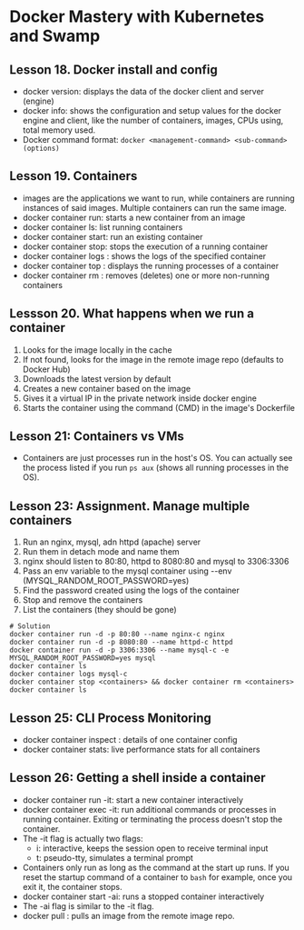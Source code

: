 # Docker Mastery with Kubernetes and Swamp
## Lesson 18. Docker install and config
- docker version: displays the data of the docker client and server (engine)
- docker info: shows the configuration and setup values for the docker engine and client, like the number of containers, images, CPUs using, total memory used.
- Docker command format: `docker <management-command> <sub-command> (options)`

## Lesson 19. Containers
- images are the applications we want to run, while containers are running instances of said images. Multiple containers can run the same image.
- docker container run: starts a new container from an image
- docker container ls: list running containers
- docker container start: run an existing container
- docker container stop: stops the execution of a running container
- docker container logs <container>: shows the logs of the specified container
- docker container top <container>: displays the running processes of a container
- docker container rm <containers>: removes (deletes) one or more non-running containers

## Lessson 20. What happens when we run a container
1. Looks for the image locally in the cache
2. If not found, looks for the image in the remote image repo (defaults to Docker Hub)
3. Downloads the latest version by default
4. Creates a new container based on the image
5. Gives it a virtual IP in the private network inside docker engine
6. Starts the container using the command (CMD) in the image's Dockerfile

## Lesson 21: Containers vs VMs
- Containers are just processes run in the host's OS. You can actually see the process listed if you run `ps aux` (shows all running processes in the OS).

## Lesson 23: Assignment. Manage multiple containers
1. Run an nginx, mysql, adn httpd (apache) server
2. Run them in detach mode and name them
3. nginx should listen to 80:80, httpd to 8080:80 and mysql to 3306:3306
4. Pass an env variable to the mysql container using --env (MYSQL_RANDOM_ROOT_PASSWORD=yes)
5. Find the password created using the logs of the container
6. Stop and remove the containers
7. List the containers (they should be gone)

```shell
# Solution
docker container run -d -p 80:80 --name nginx-c nginx
docker container run -d -p 8080:80 --name httpd-c httpd
docker container run -d -p 3306:3306 --name mysql-c -e MYSQL_RANDOM_ROOT_PASSWORD=yes mysql
docker container ls
docker container logs mysql-c
docker container stop <containers> && docker container rm <containers>
docker container ls
```

## Lesson 25: CLI Process Monitoring
- docker container inspect <container>: details of one container config
- docker container stats: live performance stats for all containers

## Lesson 26: Getting a shell inside a container
- docker container run -it: start a new container interactively
- docker container exec -it: run additional commands or processes in running container. Exiting or terminating the process doesn't stop the container.
- The -it flag is actually two flags:
  - i: interactive, keeps the session open to receive terminal input
  - t: pseudo-tty, simulates a terminal prompt
- Containers only run as long as the command at the start up runs. If you reset the startup command of a container to `bash` for example, once you exit it, the container stops.
- docker container start -ai: runs a stopped container interactively
- The -ai flag is similar to the -it flag.
- docker pull <image>: pulls an image from the remote image repo. 
 